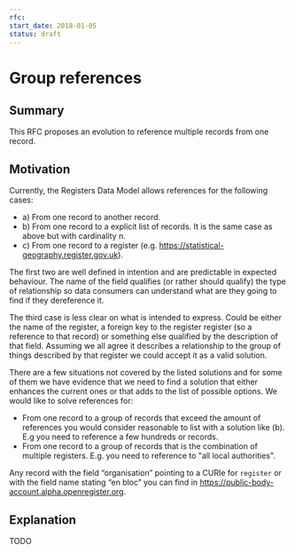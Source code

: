 ```yaml
---
rfc:
start_date: 2018-01-05
status: draft
---
```


# Group references

## Summary

This RFC proposes an evolution to reference multiple records from one record.

## Motivation

Currently, the Registers Data Model allows references for the following cases:

* a) From one record to another record.
* b) From one record to a explicit list of records. It is the same case as above
  but with cardinality n.
* c) From one record to a register (e.g.
  https://statistical-geography.register.gov.uk).

The first two are well defined in intention and are predictable in expected
behaviour. The name of the field qualifies (or rather should qualify) the type
of relationship so data consumers can understand what are they going to find
if they dereference it.

The third case is less clear on what is intended to express. Could be either
the name of the register, a foreign key to the register register (so a
reference to that record) or something else qualified by the description of
that field. Assuming we all agree it describes a relationship to the group of
things described by that register we could accept it as a valid solution.

There are a few situations not covered by the listed solutions and for some of
them we have evidence that we need to find a solution that either enhances the
current ones or that adds to the list of possible options. We would like to
solve references for:

* From one record to a group of records that exceed the amount of references
  you would consider reasonable to list with a solution like (b). E.g you need
  to reference a few hundreds or records.
* From one record to a group of records that is the combination of multiple
  registers. E.g. you need to reference to "all local authorities".

Any record with the field “organisation” pointing to a CURIe for `register` or
with the field name stating “en bloc” you can find in
https://public-body-account.alpha.openregister.org.


## Explanation

TODO
